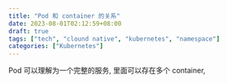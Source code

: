 ```yaml
---
title: "Pod 和 container 的关系"
date: 2023-08-01T02:12:59+08:00
draft: true
tags: ["tech", "clound native", "kubernetes", "namespace"]
categories: ["Kubernetes"]
---
```


Pod 可以理解为一个完整的服务, 里面可以存在多个 container, 
